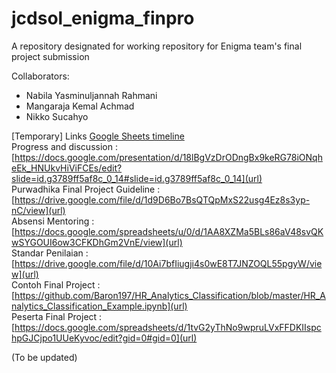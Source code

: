 # jcdsol_enigma_finpro
A repository designated for working repository for Enigma team's final project submission

Collaborators:
- Nabila Yasminuljannah Rahmani
- Mangaraja Kemal Achmad
- Nikko Sucahyo

[Temporary] Links
[Google Sheets timeline](https://docs.google.com/spreadsheets/d/1LH6uB0zLUSgpdhkwH2f3I6e7Cp4oNIRi3rzWtG1HwKs/edit?gid=0#gid=0) <br />
Progress and discussion : [https://docs.google.com/presentation/d/18lBgVzDrODngBx9keRG78iONqheEk_HNUkvHiViFCEs/edit?slide=id.g3789ff5af8c_0_14#slide=id.g3789ff5af8c_0_14](url) <br />
Purwadhika Final Project Guideline : [https://drive.google.com/file/d/1d9D6Bo7BsQTQpMxS22usg4Ez8s3yp-nC/view](url) <br />
Absensi Mentoring : [https://docs.google.com/spreadsheets/u/0/d/1AA8XZMa5BLs86aV48svQKwSYGOUI6ow3CFKDhGm2VnE/view](url) <br />
Standar Penilaian : [https://drive.google.com/file/d/10Ai7bfIiugji4s0wE8T7JNZOQL55pgyW/view](url) <br />
Contoh Final Project : [https://github.com/Baron197/HR_Analytics_Classification/blob/master/HR_Analytics_Classification_Example.ipynb](url) <br />
Peserta Final Project : [https://docs.google.com/spreadsheets/d/1tvG2yThNo9wpruLVxFFDKIIspchpGJCjpo1UUeKyvoc/edit?gid=0#gid=0](url) <br />


(To be updated)
